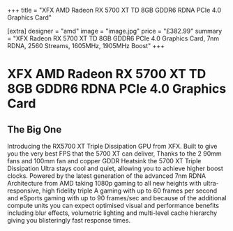+++
title = "XFX AMD Radeon RX 5700 XT TD 8GB GDDR6 RDNA PCIe 4.0 Graphics Card"

[extra]
designer = "amd"
image = "image.jpg"
price = "£382.99"
summary = "XFX Radeon RX 5700 XT TD 8GB GDDR6 PCIe 4.0 Graphics Card, 7nm RDNA, 2560 Streams, 1605MHz, 1905MHz Boost"
+++
# XFX AMD Radeon RX 5700 XT TD 8GB GDDR6 RDNA PCIe 4.0 Graphics Card

## The Big One

Introducing the RX5700 XT Triple Dissipation GPU from XFX. Built to give you the very best FPS that the 5700 XT can deliver, Thanks to the 2 90mm fans and 100mm fan and copper GDDR Heatsink the 5700 XT Triple Dissipation Ultra stays cool and quiet, allowing you to achieve higher boost clocks. Powered by the latest generation of the advanced 7nm RDNA Architecture from AMD taking 1080p gaming to all new heights with ultra-responsive, high fidelity triple A gaming with up to 60 frames per second and eSports gaming with up to 90 frames/sec and because of the additional compute units you can expect optimised visual and performance benefits including blur effects, volumetric lighting and multi-level cache hierarchy giving you blisteringly fast response times.
